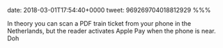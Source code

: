 date: 2018-03-01T17:54:40+0000
tweet: 969269704018812929
%%%

In theory you can scan a PDF train ticket from your phone in the Netherlands, but the reader activates Apple Pay when the phone is near. Doh
